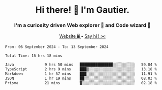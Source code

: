 <h1 align="center">Hi there! 👋 I'm Gautier.</h1>
<h3 align="center">I'm a curiosity driven Web explorer 🚀 and Code wizard 🧙</h3>

<p align="center">
  <a href="https://xisabla.github.io/">Website 🖥️ </a> •
  <a href="mailto:xisabla.dev@gmail.com">Say hi ! ✉️</a>
</p>

<!--START_SECTION:waka-->

```txt
From: 06 September 2024 - To: 13 September 2024

Total Time: 16 hrs 18 mins

Java              9 hrs 50 mins   ███████████████░░░░░░░░░░   59.84 %
TypeScript        2 hrs 9 mins    ███▒░░░░░░░░░░░░░░░░░░░░░   13.18 %
Markdown          1 hr 57 mins    ███░░░░░░░░░░░░░░░░░░░░░░   11.91 %
JSON              1 hr 19 mins    ██░░░░░░░░░░░░░░░░░░░░░░░   08.03 %
Prisma            21 mins         ▓░░░░░░░░░░░░░░░░░░░░░░░░   02.18 %
```

<!--END_SECTION:waka-->
